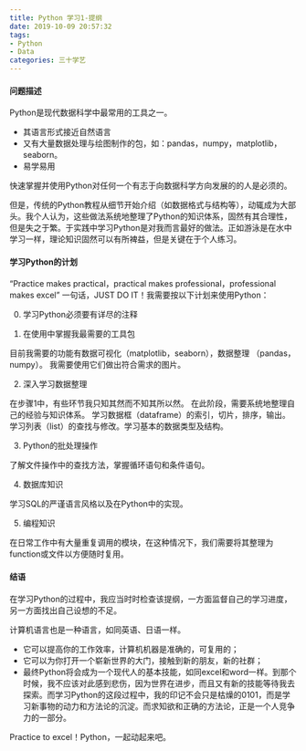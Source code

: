 ```yaml
---
title: Python 学习1-提纲
date: 2019-10-09 20:57:32
tags:
- Python
- Data
categories: 三十学艺
---
```


#### 问题描述

Python是现代数据科学中最常用的工具之一。

* 其语言形式接近自然语言
* 又有大量数据处理与绘图制作的包，如：pandas，numpy，matplotlib，seaborn。
* 易学易用

快速掌握并使用Python对任何一个有志于向数据科学方向发展的的人是必须的。

但是，传统的Python教程从细节开始介绍（如数据格式与结构等），动辄成为大部头。我个人认为，这些做法系统地整理了Python的知识体系，固然有其合理性，但是失之于繁。于实践中学习Python是对我而言最好的做法。正如游泳是在水中学习一样，理论知识固然可以有所裨益，但是关键在于个人练习。

#### 学习Python的计划

“Practice makes practical，practical makes professional，professional makes excel” 一句话，JUST DO IT！我需要按以下计划来使用Python：

0. 学习Python必须要有详尽的注释

1. 在使用中掌握我最需要的工具包

目前我需要的功能有数据可视化（matplotlib，seaborn），数据整理 （pandas，numpy）。 我需要使用它们做出符合需求的图片。

2. 深入学习数据整理

在步骤1中，有些环节我只知其然而不知其所以然。 在此阶段，需要系统地整理自己的经验与知识体系。 学习数据框（dataframe）的索引，切片，排序，输出。 学习列表（list）的查找与修改。学习基本的数据类型及结构。

3. Python的批处理操作

了解文件操作中的查找方法，掌握循环语句和条件语句。

4. 数据库知识

学习SQL的严谨语言风格以及在Python中的实现。

5. 编程知识

在日常工作中有大量重复调用的模块，在这种情况下，我们需要将其整理为function或文件以方便随时复用。

#### 结语

在学习Python的过程中，我应当时时检查该提纲，一方面监督自己的学习进度，另一方面找出自己设想的不足。

计算机语言也是一种语言，如同英语、日语一样。

* 它可以提高你的工作效率，计算机机器是准确的，可复用的；
* 它可以为你打开一个崭新世界的大门，接触到新的朋友，新的社群；
* 最终Python将会成为一个现代人的基本技能，如同excel和word一样。到那个时候，我不应该对此感到悲伤，因为世界在进步，而且又有新的技能等待我去探索。而学习Python的这段过程中，我的印记不会只是枯燥的0101，而是学习新事物的动力和方法论的沉淀。而求知欲和正确的方法论，正是一个人竞争力的一部分。

Practice to excel！Python，一起动起来吧。



